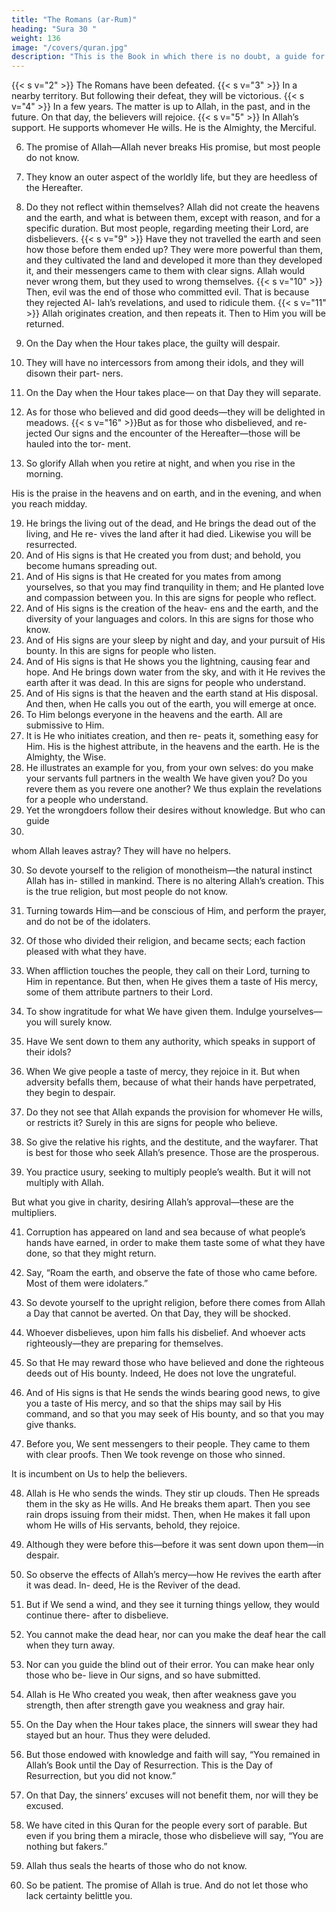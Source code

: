 ```yaml
---
title: "The Romans (ar-Rum)"
heading: "Sura 30 "
weight: 136
image: "/covers/quran.jpg"
description: "This is the Book in which there is no doubt, a guide for the righteous."
---
```




<!-- 1. Alif, Lam, Meem. -->
{{< s v="2" >}}  The Romans have been defeated.
{{< s v="3" >}}  In a nearby territory. But following their defeat, they will be victorious.
{{< s v="4" >}}  In a few years. The matter is up to Allah, in the past, and in the future. On that day, the
believers will rejoice.
{{< s v="5" >}}  In Allah’s support. He supports whomever He wills. He is the Almighty, the Merciful.

6. The promise of Allah—Allah never breaks His promise, but most people do not know.

7. They know an outer aspect of the worldly life, but they are heedless of the Hereafter.
8. Do they not reflect within themselves? Allah did not create the heavens and the earth,
and what is between them, except with reason, and for a specific duration. But most
people, regarding meeting their Lord, are disbelievers.
{{< s v="9" >}}  Have they not travelled the earth and seen how those before them ended up? They were
more powerful than them, and they cultivated the land and developed it more than
they developed it, and their messengers came to them with clear signs. Allah would never
wrong them, but they used to wrong themselves.
{{< s v="10" >}}  Then, evil was the end of those who committed evil. That is because they rejected Al-
lah’s revelations, and used to ridicule them.
{{< s v="11" >}}  Allah originates creation, and then repeats it. Then to Him you will be returned.
12. On the Day when the Hour takes place, the guilty will despair.
13. They will have no intercessors from among
their idols, and they will disown their part-
ners.
14. On the Day when the Hour takes place—
on that Day they will separate.
15. As for those who believed and did good
deeds—they will be delighted in meadows.
{{< s v="16" >}}But as for those who disbelieved, and re-
jected Our signs and the encounter of the
Hereafter—those will be hauled into the tor-
ment.
17. So glorify Allah when you retire at night,
and when you rise in the morning.


His is the praise in the heavens and on earth, and in the evening, and when you reach midday.

19. He brings the living out of the dead, and He
brings the dead out of the living, and He re-
vives the land after it had died. Likewise you
will be resurrected.
20. And of His signs is that He created you
from dust; and behold, you become humans
spreading out.
21. And of His signs is that He created for you
mates from among yourselves, so that you
may find tranquility in them; and He planted
love and compassion between you. In this are
signs for people who reflect.
22. And of His signs is the creation of the heav-
ens and the earth, and the diversity of your
languages and colors. In this are signs for
those who know.
23. And of His signs are your sleep by night
and day, and your pursuit of His bounty. In
this are signs for people who listen.
24. And of His signs is that He shows you the
lightning, causing fear and hope. And He
brings down water from the sky, and with it
He revives the earth after it was dead. In this
are signs for people who understand.
25. And of His signs is that the heaven and the
earth stand at His disposal. And then, when
He calls you out of the earth, you will emerge
at once.
26. To Him belongs everyone in the heavens
and the earth. All are submissive to Him.
27. It is He who initiates creation, and then re-
peats it, something easy for Him. His is the
highest attribute, in the heavens and the
earth. He is the Almighty, the Wise.
28. He illustrates an example for you, from
your own selves: do you make your servants
full partners in the wealth We have given
you? Do you revere them as you revere one
another? We thus explain the revelations for
a people who understand.
29. Yet the wrongdoers follow their desires
without knowledge. But who can guide
18.
whom Allah leaves astray? They will have no
helpers.

30. So devote yourself to the religion of monotheism—the natural instinct Allah has in-
stilled in mankind. There is no altering Allah’s creation. This is the true religion, but
most people do not know.

31. Turning towards Him—and be conscious of Him, and perform the prayer, and do not
be of the idolaters.

32. Of those who divided their religion, and became sects; each faction pleased with what
they have.

33. When affliction touches the people, they call on their Lord, turning to Him in repentance. But then, when He gives them a taste of His mercy, some of them attribute partners to their Lord.

34. To show ingratitude for what We have given them. Indulge yourselves—you will surely know.

35. Have We sent down to them any authority, which speaks in support of their idols?
36. When We give people a taste of mercy, they rejoice in it. But when adversity befalls them,
because of what their hands have perpetrated, they begin to despair.

37. Do they not see that Allah expands the provision for whomever He wills, or restricts it?
Surely in this are signs for people who believe.

38. So give the relative his rights, and the destitute, and the wayfarer. That is best for those who seek Allah’s presence. Those are the prosperous.

39. You practice usury, seeking to multiply people’s wealth. But it will not multiply with Allah. 

But what you give in charity, desiring Allah’s approval—these are the multipliers.

<!-- 40. Allah is He who created you, then provides
for you, then makes you die, then brings you
back to life. Can any of your idols do any of
that? Glorified is He, and Exalted above what
they associate. -->

41. Corruption has appeared on land and sea because of what people’s hands have earned, in order to make them taste some of what they have done, so that they might return.
42. Say, “Roam the earth, and observe the fate of those who came before. Most of them were idolaters.”
43. So devote yourself to the upright religion, before there comes from Allah a Day that cannot be averted. On that Day, they will be shocked.
44. Whoever disbelieves, upon him falls his disbelief. And whoever acts righteously—they are preparing for themselves.
45. So that He may reward those who have believed and done the righteous deeds out of His bounty. Indeed, He does not love the ungrateful.
46. And of His signs is that He sends the winds bearing good news, to give you a taste of His
mercy, and so that the ships may sail by His command, and so that you may seek of His
bounty, and so that you may give thanks.

47. Before you, We sent messengers to their people. They came to them with clear proofs.
Then We took revenge on those who sinned. 

It is incumbent on Us to help the believers.

48. Allah is He who sends the winds. They stir up clouds. Then He spreads them in the sky
as He wills. And He breaks them apart. Then you see rain drops issuing from their midst.
Then, when He makes it fall upon whom He wills of His servants, behold, they rejoice.

49. Although they were before this—before it was sent down upon them—in despair.
50. So observe the effects of Allah’s mercy—how He revives the earth after it was dead. In-
deed, He is the Reviver of the dead. 

51. But if We send a wind, and they see it turning things yellow, they would continue there-
after to disbelieve.

52. You cannot make the dead hear, nor can you make the deaf hear the call when they
turn away.

53. Nor can you guide the blind out of their error. You can make hear only those who be-
lieve in Our signs, and so have submitted.

54. Allah is He Who created you weak, then after weakness gave you strength, then after
strength gave you weakness and gray hair.

55. On the Day when the Hour takes place, the sinners will swear they had stayed but an
hour. Thus they were deluded.

56. But those endowed with knowledge and faith will say, “You remained in Allah’s Book
until the Day of Resurrection. This is the Day
of Resurrection, but you did not know.”

57. On that Day, the sinners’ excuses will not
benefit them, nor will they be excused.
58. We have cited in this Quran for the people
every sort of parable. But even if you bring
them a miracle, those who disbelieve will say,
“You are nothing but fakers.”
59. Allah thus seals the hearts of those who do not know.

60. So be patient. The promise of Allah is true. And do not let those who lack certainty belittle you.


